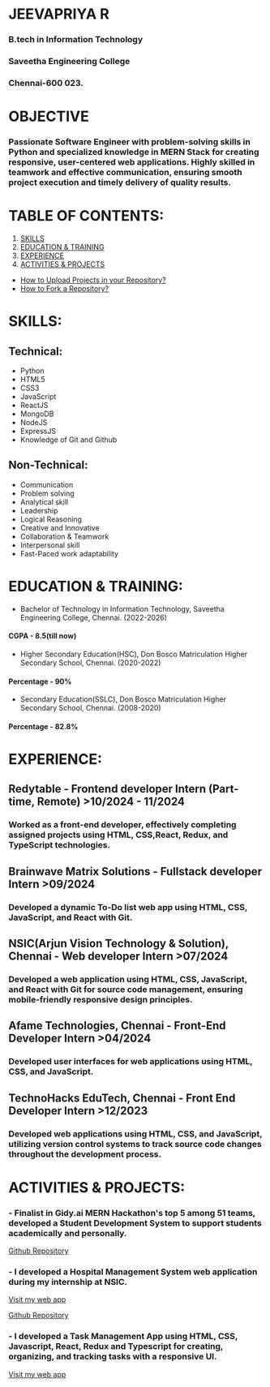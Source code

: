   #    JEEVAPRIYA R 
  ###     B.tech in Information Technology 
  ###     Saveetha Engineering College
  ###     Chennai-600 023.
  #                                                                    OBJECTIVE
  ### Passionate Software Engineer with problem-solving skills in Python and specialized knowledge in MERN Stack for creating responsive, user-centered web applications. Highly skilled in teamwork and effective communication, ensuring smooth project execution and timely delivery of quality results.
# TABLE OF CONTENTS:
1. [SKILLS](#Skills)
2. [EDUCATION & TRAINING](#education--training)
3. [EXPERIENCE](#experience)
4. [ACTIVITIES & PROJECTS](#activities--projects)
- [How to Upload Projects in your Repository?](#how-to-upload-projects-in-your-repository)
- [How to Fork a Repository?](#how-to-fork-a-repository)
# SKILLS:
## Technical:                                                           
- Python                                                            
- HTML5
- CSS3
- JavaScript
- ReactJS
- MongoDB
- NodeJS
- ExpressJS
- Knowledge of Git and Github
## Non-Technical:
- Communication 
- Problem solving 
- Analytical skill
- Leadership 
- Logical Reasoning
- Creative and Innovative
- Collaboration & Teamwork
- Interpersonal skill
- Fast-Paced work adaptability
# EDUCATION & TRAINING:
- Bachelor of Technology in Information Technology, Saveetha Engineering College, Chennai.      (2022-2026)
####           CGPA - 8.5(till now)
- Higher Secondary Education(HSC), Don Bosco Matriculation Higher Secondary School, Chennai.    (2020-2022)
####           Percentage - 90%
- Secondary Education(SSLC), Don Bosco Matriculation Higher Secondary School, Chennai.          (2008-2020)
####           Percentage - 82.8%
# EXPERIENCE:
## Redytable - Frontend developer Intern (Part-time, Remote)                                    >10/2024 - 11/2024
### Worked as a front-end developer, effectively completing assigned projects using HTML, CSS,React, Redux, and TypeScript technologies.
## Brainwave Matrix Solutions - Fullstack developer Intern                                      >09/2024
### Developed a dynamic To-Do list web app using HTML, CSS, JavaScript, and React with Git.
## NSIC(Arjun Vision Technology & Solution), Chennai - Web developer Intern                     >07/2024
### Developed a web application using HTML, CSS, JavaScript, and React with Git for source code management, ensuring mobile-friendly responsive design principles.
## Afame Technologies, Chennai - Front-End Developer Intern                                     >04/2024
### Developed user interfaces for web applications using HTML, CSS, and JavaScript.
## TechnoHacks EduTech, Chennai - Front End Developer Intern                                    >12/2023
### Developed web applications using HTML, CSS, and JavaScript, utilizing version control systems to track source code changes throughout the development process.

# ACTIVITIES & PROJECTS:
### - Finalist in Gidy.ai MERN Hackathon's top 5 among 51 teams, developed a Student Development System to support students academically and personally.
[Github Repository](https://github.com/Jeevapriya14/Students-Development-App)
### - I developed a Hospital Management System web application during my internship at NSIC.
[Visit my web app](https://ajphms.netlify.app)

[Github Repository](https://github.com/Jeevapriya14/Hospital_Management_System.git)
### - I developed a Task Management App using HTML, CSS, Javascript, React, Redux and Typescript for creating, organizing, and tracking tasks with a responsive UI.
[Visit my web app](https://jeevapriya-task-management-app.vercel.app/)





   



